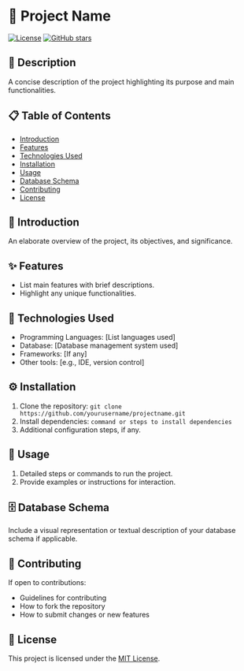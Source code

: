 <!-- Project Title -->
# 🚀 Project Name

<!-- Badges -->
[![License](https://img.shields.io/badge/license-MIT-blue.svg)](https://opensource.org/licenses/MIT)
[![GitHub stars](https://img.shields.io/github/stars/drlyngrc/BOSS_admin.svg?style=social&label=Star&maxAge=2592000)](https://github.com/drlyngrc/BOSS_admin)

<!-- Description -->
## 📄 Description

A concise description of the project highlighting its purpose and main functionalities.

<!-- Table of Contents -->
## 📋 Table of Contents

- [Introduction](#-introduction)
- [Features](#-features)
- [Technologies Used](#-technologies-used)
- [Installation](#-installation)
- [Usage](#-usage)
- [Database Schema](#-database-schema)
- [Contributing](#-contributing)
- [License](#-license)

<!-- Introduction -->
## 🌟 Introduction

An elaborate overview of the project, its objectives, and significance.

<!-- Features -->
## ✨ Features

- List main features with brief descriptions.
- Highlight any unique functionalities.

<!-- Technologies Used -->
## 🔧 Technologies Used

- Programming Languages: [List languages used]
- Database: [Database management system used]
- Frameworks: [If any]
- Other tools: [e.g., IDE, version control]

<!-- Installation -->
## ⚙️ Installation

1. Clone the repository: `git clone https://github.com/yourusername/projectname.git`
2. Install dependencies: `command or steps to install dependencies`
3. Additional configuration steps, if any.

<!-- Usage -->
## 🚦 Usage

1. Detailed steps or commands to run the project.
2. Provide examples or instructions for interaction.

<!-- Database Schema -->
## 🗄️ Database Schema

Include a visual representation or textual description of your database schema if applicable.

<!-- Contributing -->
## 🤝 Contributing

If open to contributions:
- Guidelines for contributing
- How to fork the repository
- How to submit changes or new features

<!-- License -->
## 📜 License

This project is licensed under the [MIT License](https://opensource.org/licenses/MIT).
